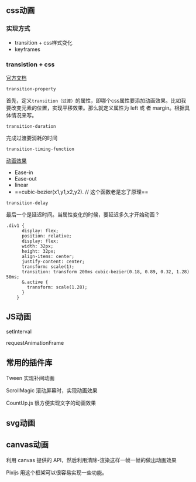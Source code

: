 ## css动画

### 实现方式

- transition + css样式变化
- keyframes



### transistion + css

[官方文档](https://developer.mozilla.org/en-US/docs/Web/CSS/CSS_Transitions/Using_CSS_transitions)

`transition-property`

首先，定义`transition（过渡）`的属性，即哪个css属性要添加动画效果。比如我要改变元素的位置，实现平移效果。那么就定义属性为 left 或 者 margin。根据具体情况来写。

`transition-duration`

完成过渡要消耗的时间

`transition-timing-function`

[动画效果](https://developer.mozilla.org/en-US/docs/Web/CSS/easing-function)

- Ease-in
- Ease-out
- linear 
- ==cubic-bezier(x1,y1,x2,y2). // 这个函数老是忘了原理==

`transition-delay`

最后一个是延迟时间。当属性变化的时候，要延迟多久才开始动画？

```less
.div1 {
      display: flex;
      position: relative;
      display: flex;
      width: 32px;
      height: 32px;
      align-items: center;
      justify-content: center;
      transform: scale(1);
      transition: transform 200ms cubic-bezier(0.18, 0.89, 0.32, 1.28) 50ms;
      &.active {
        transform: scale(1.28);
      }
    }
```





## JS动画

setInterval

requestAnimationFrame



## 常用的插件库

Tween 实现补间动画

 ScrollMagic 滚动屏幕时，实现动画效果

CountUp.js 很方便实现文字的动画效果



## svg动画



## canvas动画

利用 canvas 提供的 API，然后利用清除-渲染这样一帧一帧的做出动画效果

Pixijs 用这个框架可以很容易实现一些功能。



